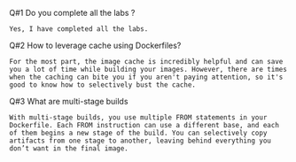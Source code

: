 Q#1 Do you complete all the labs ?
	
	Yes, I have completed all the labs.

Q#2 How to leverage cache using Dockerfiles?
	
	For the most part, the image cache is incredibly helpful and can save you a lot of time while building your images. However, there are times when the caching can bite you if you aren't paying attention, so it's good to know how to selectively bust the cache.

Q#3 What are multi-stage builds

	With multi-stage builds, you use multiple FROM statements in your Dockerfile. Each FROM instruction can use a different base, and each of them begins a new stage of the build. You can selectively copy artifacts from one stage to another, leaving behind everything you don’t want in the final image.